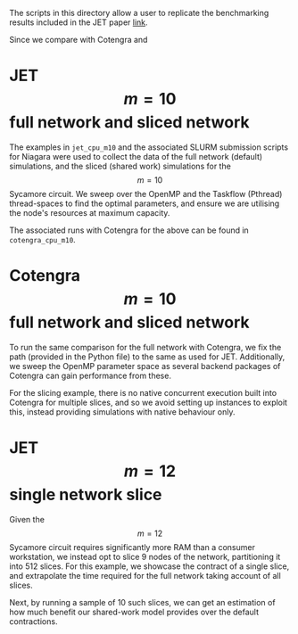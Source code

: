 The scripts in this directory allow a user to replicate the benchmarking results included in the JET paper [link]().

Since we compare with Cotengra and 



# JET $$m=10$$ full network and sliced network
The examples in `jet_cpu_m10` and the associated SLURM submission scripts for Niagara were used to collect the data of the full network (default) simulations, and the sliced (shared work) simulations for the $$m=10$$ Sycamore circuit. We sweep over the OpenMP and the Taskflow (Pthread) thread-spaces to find the optimal parameters, and ensure we are utilising the node's resources at maximum capacity.

The associated runs with Cotengra for the above can be found in `cotengra_cpu_m10`.

# Cotengra $$m=10$$ full network and sliced network
To run the same comparison for the full network with Cotengra, we fix the path (provided in the Python file) to the same as used for JET. Additionally, we sweep the OpenMP parameter space as several backend packages of Cotengra can gain performance from these.

For the slicing example, there is no native concurrent execution built into Cotengra for multiple slices, and so we avoid setting up instances to exploit this, instead providing simulations with native behaviour only.

# JET $$m=12$$ single network slice
Given the $$m=12$$ Sycamore circuit requires significantly more RAM than a consumer workstation, we instead opt to slice 9 nodes of the network, partitioning it into 512 slices. For this example, we showcase the contract of a single slice, and extrapolate the time required for the full network taking account of all slices.

Next, by running a sample of 10 such slices, we can get an estimation of how much benefit our shared-work model provides over the default contractions.